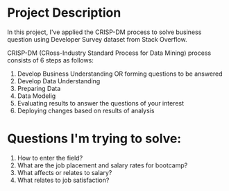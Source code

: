 # Project Description
In this project, I've applied the CRISP-DM process to solve business question using Developer Survey dataset from Stack Overflow.

CRISP-DM (CRoss-Industry Standard Process for Data Mining) process consists of 6 steps as follows:
1. Develop Business Understanding OR forming questions to be answered
2. Develop Data Understanding
3. Preparing Data
4. Data Modelig
5. Evaluating results to answer the questions of your interest
6. Deploying changes based on results of analysis

# Questions I'm trying to solve:
1. How to enter the field?
2. What are the job placement and salary rates for bootcamp?
3. What affects or relates to salary?
4. What relates to job satisfaction?


